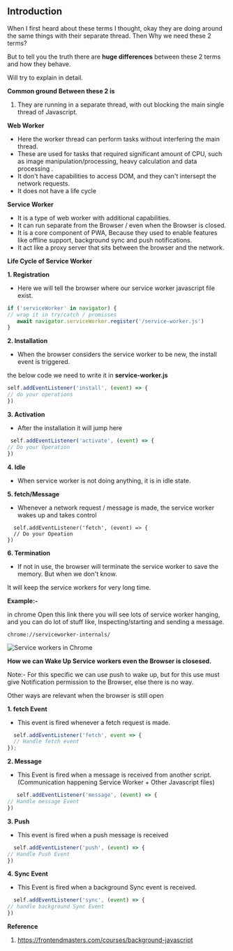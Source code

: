 ## Introduction

When I first heard about these terms I thought, okay they are doing around the same things with their separate thread. Then Why we need these 2 terms?

But to tell you the truth there are **huge differences** between these 2 terms and how they behave.

Will try to explain in detail.


**Common ground Between these 2 is**

1. They are running in a separate thread, with out blocking the main single thread of Javascript.

**Web Worker** 

- Here the worker thread can perform tasks without interfering the main thread.
- These are used for tasks that required significant amount of CPU, such as image manipulation/processing, heavy calculation and data processing .
- It don't have capabilities to access DOM, and they can't intersept the network requests.
- It does not have a life cycle 


**Service Worker**
- It is a type of web worker with additional capabilities.
- It can run separate from the Browser / even when the Browser is closed.
- It is a core component of PWA, Because they used to enable features like offline support, background sync and push notifications.
- It act like a proxy server that sits between the browser and the network.


**Life Cycle of Service Worker**

**1. Registration**

- Here we will tell the browser where our service worker javascript file exist.

``` javascript
if ('serviceWorker' in navigator) {
// wrap it in try/catch / promisses
   await navigator.serviceWorker.register('/service-worker.js')
}

```

**2. Installation**

- When the browser considers the service worker to be new, the install event is triggered.

the below code we need to write it in **service-worker.js**

``` javascript
self.addEventListener('install', (event) => {
// do your operations
})
```

**3. Activation**

- After the installation it will jump here

``` javascript
 self.addEventListener('activate', (event) => {
// Do your Operation
})
```

**4. Idle**

- When service worker is not doing anything, it is in idle state.

**5. fetch/Message**

- Whenever a network request / message is made, the service worker wakes up and takes control

```javascrip
  self.addEventListener('fetch', (event) => {
  // Do your Opeation
})
```


**6. Termination**

- If not in use, the browser will terminate the service worker to save the memory. But when we don't know.

It will keep the service workers for very long time.

**Example:-**

in chrome Open this link there you will see lots of service worker hanging, and you can do lot of stuff like, Inspecting/starting and sending a message.

```
chrome://serviceworker-internals/
```

![Service workers in Chrome](https://dev-to-uploads.s3.amazonaws.com/uploads/articles/8q05z4ug0aj9zwhqkh2f.png)

**How we can Wake Up Service workers even the Browser is closesed.**

Note:-
For this specific we can use push to wake up, but for this use must give Notification permission to the Browser, else there is no way.

Other ways are relevant when the browser is still open

**1. fetch Event**

- This event is fired whenever a fetch request is made.

``` javascript
  self.addEventListener('fetch', event => {
  // Handle fetch event
});
```

**2. Message**

- This Event is fired when a message is received from another script. (Communication happening Service Worker + Other Javascript files)

```javascript
   self.addEventListener('message', (event) => {
// Handle message Event
})
```

**3. Push**

- This event is fired when a push message is received

```javascript
  self.addEventListener('push', (event) => {
// Handle Push Event
})
```

**4. Sync Event**

- This Event is fired when a background Sync event is received.

```javascript
  self.addEventListener('sync', (event) => {
// handle background Sync Event
})
```
**Reference**

1. https://frontendmasters.com/courses/background-javascript
